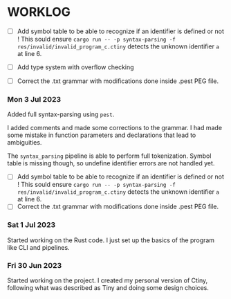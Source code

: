 # WORKLOG


* [ ] Add symbol table to be able to recognize if an identifier is defined or not ! This sould ensure `cargo run -- -p syntax-parsing -f res/invalid/invalid_program_c.ctiny` detects the unknown identifier `a` at line 6.
* [ ] Add type system with overflow checking
* [ ] Correct the .txt grammar with modifications done inside .pest PEG file.


### Mon 3 Jul 2023

Added full syntax-parsing using `pest`.

I added comments and made some corrections to the grammar. I had made some mistake in function parameters and declarations that lead to ambiguities.

The `syntax_parsing` pipeline is able to perform full tokenization. Symbol table is missing though, so undefine identifier errors are not handled yet.

* [ ] Add symbol table to be able to recognize if an identifier is defined or not ! This sould ensure `cargo run -- -p syntax-parsing -f res/invalid/invalid_program_c.ctiny` detects the unknown identifier `a` at line 6.
* [ ] Correct the .txt grammar with modifications done inside .pest PEG file.

### Sat 1 Jul 2023

Started working on the Rust code. I just set up the basics of the program like CLI and pipelines.

### Fri 30 Jun 2023

Started working on the project. I created my personal version of Ctiny, following what was described as Tiny and doing some design choices.
